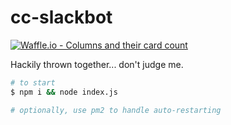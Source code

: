# cc-slackbot


[![Waffle.io - Columns and their card count](https://badge.waffle.io/speakerwiggin/cc-slackbot.svg?columns=all)](https://waffle.io/speakerwiggin/cc-slackbot)


Hackily thrown together... don't judge me.


```sh
# to start
$ npm i && node index.js

# optionally, use pm2 to handle auto-restarting
```
